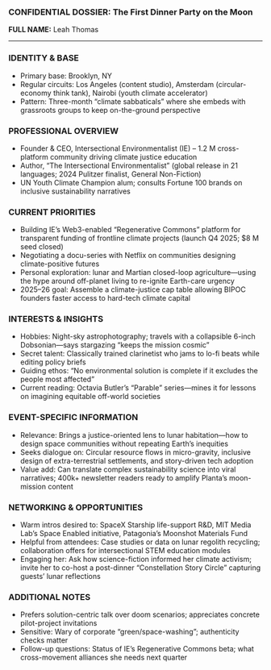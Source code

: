 ### CONFIDENTIAL DOSSIER: The First Dinner Party on the Moon

**FULL NAME:** Leah Thomas

---
### IDENTITY & BASE
- Primary base: Brooklyn, NY
- Regular circuits: Los Angeles (content studio), Amsterdam (circular-economy think tank), Nairobi (youth climate accelerator)
- Pattern: Three-month “climate sabbaticals” where she embeds with grassroots groups to keep on-the-ground perspective

### PROFESSIONAL OVERVIEW
- Founder & CEO, Intersectional Environmentalist (IE) – 1.2 M cross-platform community driving climate justice education
- Author, “The Intersectional Environmentalist” (global release in 21 languages; 2024 Pulitzer finalist, General Non-Fiction)
- UN Youth Climate Champion alum; consults Fortune 100 brands on inclusive sustainability narratives

### CURRENT PRIORITIES
- Building IE’s Web3-enabled “Regenerative Commons” platform for transparent funding of frontline climate projects (launch Q4 2025; $8 M seed closed)
- Negotiating a docu-series with Netflix on communities designing climate-positive futures
- Personal exploration: lunar and Martian closed-loop agriculture—using the hype around off-planet living to re-ignite Earth-care urgency
- 2025–26 goal: Assemble a climate-justice cap table allowing BIPOC founders faster access to hard-tech climate capital

### INTERESTS & INSIGHTS
- Hobbies: Night-sky astrophotography; travels with a collapsible 6-inch Dobsonian—says stargazing “keeps the mission cosmic”
- Secret talent: Classically trained clarinetist who jams to lo-fi beats while editing policy briefs
- Guiding ethos: “No environmental solution is complete if it excludes the people most affected”
- Current reading: Octavia Butler’s “Parable” series—mines it for lessons on imagining equitable off-world societies

### EVENT-SPECIFIC INFORMATION
- Relevance: Brings a justice-oriented lens to lunar habitation—how to design space communities without repeating Earth’s inequities
- Seeks dialogue on: Circular resource flows in micro-gravity, inclusive design of extra-terrestrial settlements, and story-driven tech adoption
- Value add: Can translate complex sustainability science into viral narratives; 400k+ newsletter readers ready to amplify Planta’s moon-mission content

### NETWORKING & OPPORTUNITIES
- Warm intros desired to: SpaceX Starship life-support R&D, MIT Media Lab’s Space Enabled initiative, Patagonia’s Moonshot Materials Fund
- Helpful from attendees: Case studies or data on lunar regolith recycling; collaboration offers for intersectional STEM education modules
- Engaging her: Ask how science-fiction informed her climate activism; invite her to co-host a post-dinner “Constellation Story Circle” capturing guests’ lunar reflections

### ADDITIONAL NOTES
- Prefers solution-centric talk over doom scenarios; appreciates concrete pilot-project invitations
- Sensitive: Wary of corporate “green/space-washing”; authenticity checks matter
- Follow-up questions: Status of IE’s Regenerative Commons beta; what cross-movement alliances she needs next quarter